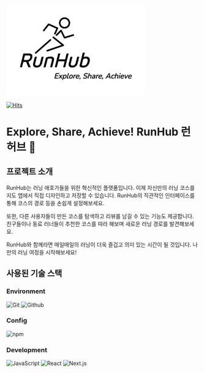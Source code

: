 <div style="text-align: left;">
  <img width="360" style="background: rgba(255,255,255,0.85);" src="./images/RunHub-logo-black.png" alt="Description" />
</div>

[![Hits](https://hits.seeyoufarm.com/api/count/incr/badge.svg?url=https%3A%2F%2Fgithub.com%2Fthisisdj%2FRunHub&count_bg=%2379C83D&title_bg=%23555555&icon=&icon_color=%23E7E7E7&title=hits&edge_flat=true)](https://hits.seeyoufarm.com)

# Explore, Share, Achieve! RunHub 런허브 🏃

## 프로젝트 소개
RunHub는 러닝 애호가들을 위한 혁신적인 플랫폼입니다. 이제 자신만의 러닝 코스를 지도 앱에서 직접 디자인하고 저장할 수 있습니다. RunHub의 직관적인 인터페이스를 통해 코스의 경로 등을 손쉽게 설정해보세요.

또한, 다른 사용자들이 만든 코스를 탐색하고 리뷰를 남길 수 있는 기능도 제공합니다. 친구들이나 동료 러너들이 추천한 코스를 따라 해보며 새로운 러닝 경로를 발견해보세요.

RunHub와 함께라면 매일매일의 러닝이 더욱 즐겁고 의미 있는 시간이 될 것입니다. 나만의 러닝 여정을 시작해보세요!

## 사용된 기술 스택

### Environment
![Git](https://img.shields.io/badge/Git-F05032?style=for-the-badge&logo=Git&logoColor=white)
![Github](https://img.shields.io/badge/GitHub-181717?style=for-the-badge&logo=GitHub&logoColor=white)             

### Config
![npm](https://img.shields.io/badge/npm-CB3837?style=for-the-badge&logo=npm&logoColor=white)        

### Development
![JavaScript](https://img.shields.io/badge/JavaScript-F7DF1E?style=for-the-badge&logo=Javascript&logoColor=white)
![React](https://img.shields.io/badge/React-20232A?style=for-the-badge&logo=react&logoColor=61DAFB)
![Next.js](https://img.shields.io/badge/Next.js-000000?style=for-the-badge&logo=Next.js&logoColor=white)
